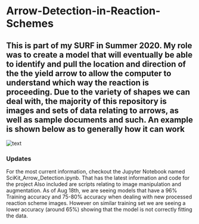# Arrow-Detection-in-Reaction-Schemes

## This is part of my SURF in Summer 2020. My role was to create a model that will eventually be able to identify and pull the location and direction of the the yield arrow to allow the computer to understand which way the reaction is proceeding. Due to the variety of shapes we can deal with, the majority of this repository is images and sets of data relating to arrows, as well as sample documents and such. An example is shown below as to generally how it can work 

![text](https://github.com/amevada9/Arrow-Detection-in-Reaction-Schemes/tree/master/other/CroppedPage10-1.png?raw=True)

### Updates

For the most current information, checkout the Jupyter Notebook named SciKit_Arrow_Detection.ipynb. That has the latest information and code for the project
Also included are scripts relating to image manipulation and augmentation. As of Aug 18th, we are seeing models that have a 96% Training accuracy and 75-80% accuracy when dealing with new processed reaction scheme images. However on similar training set we are seeing a lower accuracy (around 65%) showing that the model is not correctly fitting the data. 
